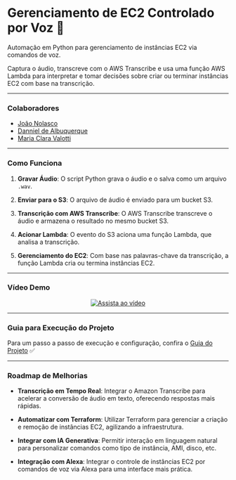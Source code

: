 # Gerenciamento de EC2 Controlado por Voz 🤖


Automação em Python para gerenciamento de instâncias EC2 via comandos de voz.


Captura o áudio, transcreve com o AWS Transcribe e usa uma função AWS Lambda para interpretar e tomar decisões sobre criar ou terminar instâncias EC2 com base na transcrição.


---


### Colaboradores
- [João Nolasco](https://github.com/nolascojoao)
- [Danniel de Albuquerque](https://github.com/Danniel30)
- [Maria Clara Valotti](https://github.com/MariaClaravalotti)


---


### Como Funciona


1. **Gravar Áudio**: O script Python grava o áudio e o salva como um arquivo `.wav`.


2. **Enviar para o S3**: O arquivo de áudio é enviado para um bucket S3.


3. **Transcrição com AWS Transcribe**: O AWS Transcribe transcreve o áudio e armazena o resultado no mesmo bucket S3.


4. **Acionar Lambda**: O evento do S3 aciona uma função Lambda, que analisa a transcrição.


5. **Gerenciamento do EC2**: Com base nas palavras-chave da transcrição, a função Lambda cria ou termina instâncias EC2.


---


### Vídeo Demo


<p align="center">
  <a href="https://youtu.be/X7NFVisl2SQ">
    <img src="https://img.youtube.com/vi/X7NFVisl2SQ/0.jpg" alt="Assista ao vídeo" />
  </a>
</p>


---


### Guia para Execução do Projeto


Para um passo a passo de execução e configuração, confira o [Guia do Projeto](#) ✅


---


### Roadmap de Melhorias


- **Transcrição em Tempo Real**: Integrar o Amazon Transcribe para acelerar a conversão de áudio em texto, oferecendo respostas mais rápidas.
  

- **Automatizar com Terraform**: Utilizar Terraform para gerenciar a criação e remoção de instâncias EC2, agilizando a infraestrutura.


- **Integrar com IA Generativa**: Permitir interação em linguagem natural para personalizar comandos como tipo de instância, AMI, disco, etc.


- **Integração com Alexa**: Integrar o controle de instâncias EC2 por comandos de voz via Alexa para uma interface mais prática.
